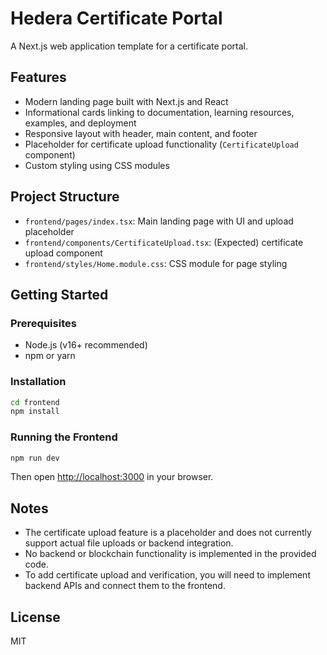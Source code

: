 # Hedera Certificate Portal

A Next.js web application template for a certificate portal.

## Features

- Modern landing page built with Next.js and React
- Informational cards linking to documentation, learning resources, examples, and deployment
- Responsive layout with header, main content, and footer
- Placeholder for certificate upload functionality (`CertificateUpload` component)
- Custom styling using CSS modules

## Project Structure

- `frontend/pages/index.tsx`: Main landing page with UI and upload placeholder
- `frontend/components/CertificateUpload.tsx`: (Expected) certificate upload component
- `frontend/styles/Home.module.css`: CSS module for page styling

## Getting Started

### Prerequisites

- Node.js (v16+ recommended)
- npm or yarn

### Installation

```bash
cd frontend
npm install
```

### Running the Frontend

```bash
npm run dev
```

Then open [http://localhost:3000](http://localhost:3000) in your browser.

## Notes

- The certificate upload feature is a placeholder and does not currently support actual file uploads or backend integration.
- No backend or blockchain functionality is implemented in the provided code.
- To add certificate upload and verification, you will need to implement backend APIs and connect them to the frontend.

## License

MIT
